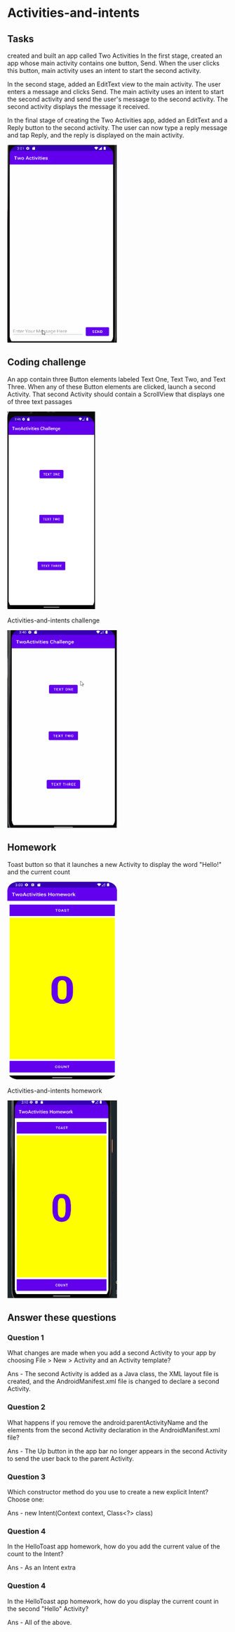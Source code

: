 # Activities-and-intents

## Tasks

created and built an app called Two Activities 
In the first stage,  created an app whose main activity contains one button, Send. When the user clicks this button, main activity 
uses an intent to start the second activity.

In the second stage, added an EditText view to the main activity. The user enters a message and clicks Send. The main activity uses
an intent to start the second activity and send the user's message to the second activity. The second activity displays the message it received.

In the final stage of creating the Two Activities app, added an EditText and a Reply button to the second activity. The user can now type a reply message and 
tap Reply, and the reply is displayed on the main activity.

<img src="screenshots/twoActivities.gif" width="250" height="450">

##  Coding challenge

An app contain three Button elements labeled Text One, Text Two, and Text Three. When any of these Button elements are clicked, launch a second Activity.
That second Activity should contain a ScrollView that displays one of three text passages 

<img src="screenshots/twoActivities%20challenge.png" width="200" height="450">

Activities-and-intents challenge

<img src="screenshots/twoActivities%20challenge.gif" width="250" height="450">

## Homework

Toast button so that it launches a new Activity to display the word "Hello!" and the current count

<img src="screenshots/TwoActivities%20Homework.png" width="250" height="450">

Activities-and-intents homework

<img src="screenshots/twoActivities%20homework.gif" width="250" height="450">

## Answer these questions

### Question 1
What changes are made when you add a second Activity to your app by choosing File > New > Activity and an Activity template?

Ans - The second Activity is added as a Java class, the XML layout file is created, and the AndroidManifest.xml file is changed to declare a second Activity.

### Question 2
What happens if you remove the android:parentActivityName and the <meta-data> elements from the second Activity declaration in the AndroidManifest.xml file? 
  
Ans - The Up button in the app bar no longer appears in the second Activity to send the user back to the parent Activity.
  
### Question 3
Which constructor method do you use to create a new explicit Intent? Choose one:
  
Ans - new Intent(Context context, Class<?> class)

### Question 4
In the HelloToast app homework, how do you add the current value of the count to the Intent? 

Ans - As an Intent extra

### Question 4
In the HelloToast app homework, how do you display the current count in the second "Hello" Activity?

Ans - All of the above.



